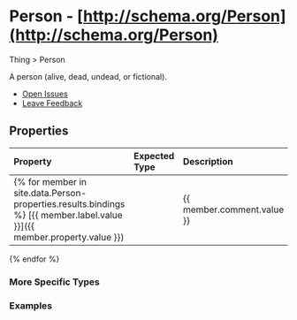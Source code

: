 # Person - [http://schema.org/Person](http://schema.org/Person)

Thing > Person

A person (alive, dead, undead, or fictional).

* [Open Issues](#)
* [Leave Feedback](#)


## Properties

Property | Expected Type | Description | From Class
:--- | :--- | :--- | :--- 
{% for member in site.data.Person-properties.results.bindings %} [{{ member.label.value }}]({{ member.property.value }}) |  | {{ member.comment.value }} | {{ member.classes.value }}
{% endfor %}


### More Specific Types

### Examples

